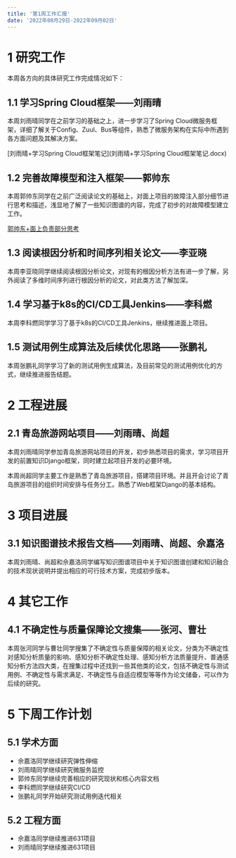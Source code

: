 ```yaml
---
title: '第1周工作汇报'
date: '2022年08月29日-2022年09月02日'
---
```


<!-- 只允许使用一级标题和二级标题 -->

# 1 研究工作

本周各方向的具体研究工作完成情况如下：

## 1.1 学习Spring Cloud框架——刘雨晴

本周刘雨晴同学在之前学习的基础之上，进一步学习了Spring Cloud微服务框架，详细了解关于Config、Zuul、Bus等组件，熟悉了微服务架构在实际中所遇到各方面问题及其解决方案。

<!-- 注意该超链接应该如何使用，不需要进行手动的编号，注意附件名不能有任何的空格 -->
[刘雨晴+学习Spring Cloud框架笔记](刘雨晴+学习Spring Cloud框架笔记.docx)

## 1.2 完善故障模型和注入框架——郭帅东

本周郭帅东同学在之前广泛阅读论文的基础上，对面上项目的故障注入部分细节进行思考和描述，浅显地了解了一些知识图谱的内容，完成了初步的对故障模型建立工作。

[郭帅东+面上负责部分思考](郭帅东+面上负责部分思考.docx)

## 1.3 阅读根因分析和时间序列相关论文——李亚晓

本周李亚晓同学继续阅读根因分析论文，对现有的根因分析方法有进一步了解，另外阅读了多维时间序列进行根因分析的论文，对此类方法了解加深。

## 1.4 学习基于k8s的CI/CD工具Jenkins——李科燃

本周李科燃同学学习了基于k8s的CI/CD工具Jenkins，继续推进面上项目。

## 1.5 测试用例生成算法及后续优化思路——张鹏礼

本周张鹏礼同学学习了新的测试用例生成算法，及目前常见的测试用例优化的方式，继续推进报告结题。



# 2 工程进展

## 2.1 青岛旅游网站项目——刘雨晴、尚超

本周刘雨晴同学参加青岛旅游网站项目的开发，初步熟悉项目的需求，学习项目开发的前置知识Django框架，同时建立起项目开发的必要环境。

本周尚超同学主要工作是熟悉了青岛旅游项目，搭建项目环境。并且开会讨论了青岛旅游项目的组织时间安排与任务分工。熟悉了Web框架Django的基本结构。

# 3 项目进展

## 3.1 知识图谱技术报告文档——刘雨晴、尚超、佘嘉洛

本周刘雨晴、尚超和佘嘉洛同学编写知识图谱项目中关于知识图谱创建和知识融合的技术现状说明并提出相应的可行技术方案，完成初步版本。

# 4 其它工作

## 4.1 不确定性与质量保障论文搜集——张河、曹壮

本周张河同学与曹壮同学搜集了不确定性与质量保障的相关论文，分类为不确定性对感知分析质量的影响、感知分析不确定性处理、感知分析方法质量提升、普通感知分析方法四大类，在搜集过程中还找到一些其他类的论文，包括不确定性与测试用例、不确定性与需求满足、不确定性与自适应模型等等作为论文储备，可以作为后续的研究。

# 5 下周工作计划

## 5.1 学术方面

+ 佘嘉洛同学继续研究弹性伸缩
+ 刘雨晴同学继续研究微服务监控
+ 郭帅东同学继续完善相应的研究现状和核心内容文档
+ 李科燃同学继续研究CI/CD
+ 张鹏礼同学开始研究测试用例迭代相关

## 5.2 工程方面

+ 佘嘉洛同学继续推进631项目
+ 刘雨晴同学继续推进631项目
